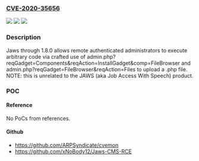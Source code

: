 ### [CVE-2020-35656](https://cve.mitre.org/cgi-bin/cvename.cgi?name=CVE-2020-35656)
![](https://img.shields.io/static/v1?label=Product&message=n%2Fa&color=blue)
![](https://img.shields.io/static/v1?label=Version&message=n%2Fa&color=blue)
![](https://img.shields.io/static/v1?label=Vulnerability&message=n%2Fa&color=brighgreen)

### Description

Jaws through 1.8.0 allows remote authenticated administrators to execute arbitrary code via crafted use of admin.php?reqGadget=Components&reqAction=InstallGadget&comp=FileBrowser and admin.php?reqGadget=FileBrowser&reqAction=Files to upload a .php file. NOTE: this is unrelated to the JAWS (aka Job Access With Speech) product.

### POC

#### Reference
No PoCs from references.

#### Github
- https://github.com/ARPSyndicate/cvemon
- https://github.com/xNoBody12/Jaws-CMS-RCE

